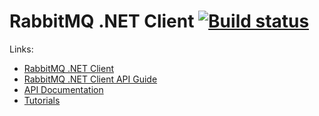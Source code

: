 # RabbitMQ .NET Client [![Build status](https://ci.appveyor.com/api/projects/status/33srpo7owl1h3y4e?svg=true)](https://ci.appveyor.com/project/rabbitmq/rabbitmq-dotnet-client)

Links:

* [RabbitMQ .NET Client](http://www.rabbitmq.com/dotnet.html)
* [RabbitMQ .NET Client API Guide](http://www.rabbitmq.com/dotnet-api-guide.html)
* [API Documentation](api/RabbitMQ.Client.html)
* [Tutorials](http://www.rabbitmq.com/tutorials/tutorial-one-dotnet.html)
